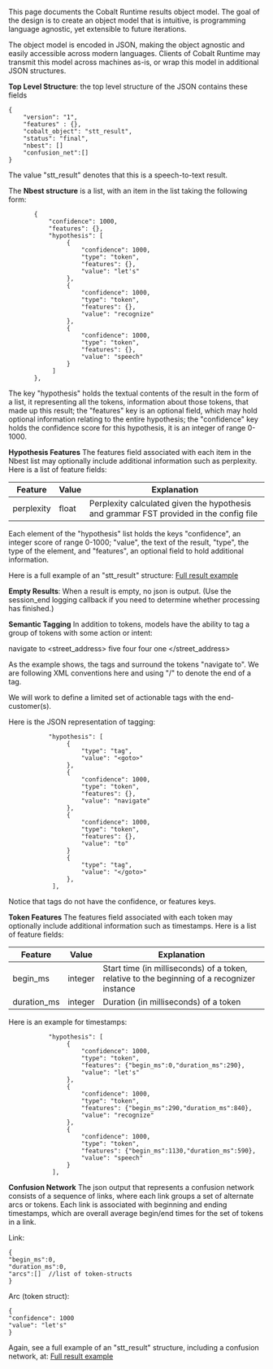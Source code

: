 This page documents the Cobalt Runtime results object model. The goal of the design is to create an object model that is intuitive, is programming language agnostic, yet extensible to future iterations.

The object model is encoded in JSON, making the object agnostic and easily accessible across modern languages. Clients of Cobalt Runtime may transmit this model across machines as-is, or wrap this model in additional JSON structures.

**Top Level Structure**: the top level structure of the JSON contains these fields

```
{
    "version": "1", 
    "features" : {},
    "cobalt_object": "stt_result", 
    "status": "final",
    "nbest": []
    "confusion_net":[]
}
```
The value "stt_result" denotes that this is a speech-to-text result.

The **Nbest structure** is a list, with an item in the list taking the following form:
```
       {
           "confidence": 1000,
           "features": {},
           "hypothesis": [
                {
                    "confidence": 1000, 
                    "type": "token", 
                    "features": {}, 
                    "value": "let's"
                }, 
                {
                    "confidence": 1000, 
                    "type": "token", 
                    "features": {}, 
                    "value": "recognize"
                }, 
                {
                    "confidence": 1000, 
                    "type": "token", 
                    "features": {}, 
                    "value": "speech"
                }
            ]
       },
```
The key "hypothesis" holds the textual contents of the result in the form of a list, it representing all the tokens, information about those tokens, that made up this result; the "features" key is an optional field, which may hold optional information relating to the entire hypothesis; the "confidence" key holds the confidence score for this hypothesis, it is an integer of range 0-1000.

**Hypothesis Features**
The features field associated with each item in the Nbest list may optionally include additional information such as perplexity.
Here is a list of feature fields:

| Feature       | Value       | Explanation |
| ------------- |-------------|-------------|
| perplexity    | float       | Perplexity calculated given the hypothesis and grammar FST provided in the config file |

Each element of the "hypothesis" list holds the keys "confidence", an integer score of range 0-1000; "value", the text of the result, "type", the type of the element, and "features", an optional field to hold additional information.

Here is a full example of an "stt_result" structure: [Full result example](stt_result_structure.md)

**Empty Results**: When a result is empty, no json is output. (Use the session_end logging callback if you need to determine whether processing has finished.)

**Semantic Tagging** In addition to tokens, models have the ability to tag a group of tokens with some action or intent:

<goto> navigate to </goto> <street_address> five four four one </street_address>

As the example shows, the tags <goto> and </goto> surround the tokens "navigate to". We are following XML conventions here and using "/" to denote the end of a tag.

We will work to define a limited set of actionable tags with the end-customer(s).

Here is the JSON representation of tagging:

```
           "hypothesis": [
                {
                    "type": "tag", 
                    "value": "<goto>"
                }, 
                {
                    "confidence": 1000, 
                    "type": "token", 
                    "features": {}, 
                    "value": "navigate"
                }, 
                {
                    "confidence": 1000, 
                    "type": "token", 
                    "features": {}, 
                    "value": "to"
                }
                {
                    "type": "tag", 
                    "value": "</goto>"
                }, 
            ],
```
Notice that tags do not have the confidence, or features keys.

**Token Features**
The features field associated with each token may optionally include additional information such as timestamps.
Here is a list of feature fields:

| Feature       | Value       | Explanation |
| ------------- |-------------|-------------|
| begin_ms      | integer | Start time (in milliseconds) of a token, relative to the beginning of a recognizer instance
| duration_ms   | integer | Duration (in milliseconds) of a token |

Here is an example for timestamps:
```
           "hypothesis": [
                {
                    "confidence": 1000, 
                    "type": "token", 
                    "features": {"begin_ms":0,"duration_ms":290}, 
                    "value": "let's"
                }, 
                {
                    "confidence": 1000, 
                    "type": "token", 
                    "features": {"begin_ms":290,"duration_ms":840}, 
                    "value": "recognize"
                }, 
                {
                    "confidence": 1000, 
                    "type": "token", 
                    "features": {"begin_ms":1130,"duration_ms":590}, 
                    "value": "speech"
                }
            ],
```

**Confusion Network**
The json output that represents a confusion network consists of a sequence of links, where each link groups a set of alternate arcs or tokens. Each link is associated with beginning and ending timestamps, which are overall average begin/end times for the set of tokens in a link.

Link:
```
{
"begin_ms":0,
"duration_ms":0,
"arcs":[]  //list of token-structs
}
```
Arc (token struct):
```
{
"confidence": 1000
"value": "let's"
}
```

Again, see a full example of an "stt_result" structure, including a confusion network, at: [Full result example](stt_result_structure.md)

